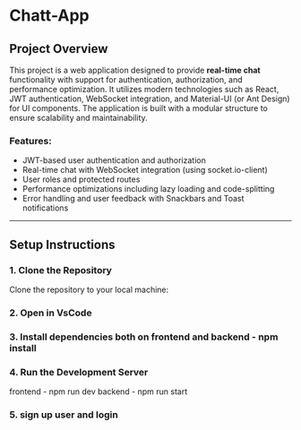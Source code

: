 # Chatt-App

## Project Overview

This project is a web application designed to provide **real-time chat** functionality with support
for authentication, authorization, and performance optimization. It utilizes modern technologies such as React,
JWT authentication, WebSocket integration, and Material-UI (or Ant Design) for UI components. The application is built with a modular structure
to ensure scalability and maintainability.

### Features:
- JWT-based user authentication and authorization
- Real-time chat with WebSocket integration (using socket.io-client)
- User roles and protected routes
- Performance optimizations including lazy loading and code-splitting
- Error handling and user feedback with Snackbars and Toast notifications

---

## Setup Instructions

### 1. Clone the Repository

Clone the repository to your local machine:

### 2. Open in VsCode

### 3. Install dependencies both on frontend and backend - npm install

### 4.  Run the Development Server

frontend - npm run dev
backend - npm run start

### 5.  sign up user and login


